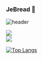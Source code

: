 ### JeBread 👋

![header](https://capsule-render.vercel.app/api?type=venom&color=auto&height=300&section=header&text=JeBread%20render&fontSize=90)

<a href="https://velog.io/@sangje112/posts" target="_blank"><img src="https://img.shields.io/badge/Velog-20C997?style=flat-square&logo=Velog&logoColor=black"/></a> <br>
<img src="https://img.shields.io/badge/삼성_청년SW아카데미(SSAFY 9th)-1428A0?style=flat-square&logo=Samsung&logoColor=white"/> <br>

[![Top Langs](https://github-readme-stats.vercel.app/api/top-langs/?username=JeBread&langs_count=5&layout=compact&theme=dark)](https://github.com/JeBread/JeBread)



 <!-- <img src="https://img.shields.io/badge/JavaScript-F7DF1E?style=flat-square&logo=JavaScript&logoColor=black"/> <br>
 <img src="https://img.shields.io/badge/React-61DAFB?style=flat-square&logo=React&logoColor=black"/> <br> 
 ![Anurag's GitHub stats](https://github-readme-stats.vercel.app/api?username=JeBread&show_icons=true&theme=radical)
 -->

<!--
**JeBread/JeBread** is a ✨ _special_ ✨ repository because its `README.md` (this file) appears on your GitHub profile.

Here are some ideas to get you started:

- 🔭 I’m currently working on ...
- 🌱 I’m currently learning ...
- 👯 I’m looking to collaborate on ...
- 🤔 I’m looking for help with ...
- 💬 Ask me about ...
- 📫 How to reach me: ...
- 😄 Pronouns: ...
- ⚡ Fun fact: ...
-->
